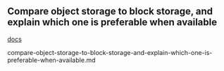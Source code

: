 ## Compare object storage to block storage, and explain which one is preferable when available

[docs](https://rancher.com/block-object-file-storage-containers/)

compare-object-storage-to-block-storage-and-explain-which-one-is-preferable-when-available.md
